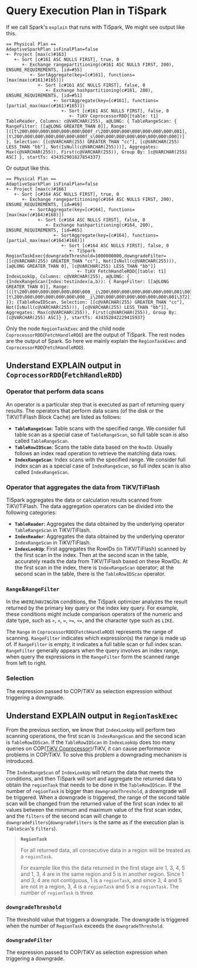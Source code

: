 #  Query Execution Plan in TiSpark

If we call Spark's `explain` that runs with TiSpark,  We might see output like this.

```text
== Physical Plan ==
AdaptiveSparkPlan isFinalPlan=false
+- Project [max(c)#163]
   +- Sort [c#161 ASC NULLS FIRST], true, 0
      +- Exchange rangepartitioning(c#161 ASC NULLS FIRST, 200), ENSURE_REQUIREMENTS, [id=#55]
         +- SortAggregate(key=[c#161], functions=[max(max(c#161)#165)])
            +- Sort [c#161 ASC NULLS FIRST], false, 0
               +- Exchange hashpartitioning(c#161, 200), ENSURE_REQUIREMENTS, [id=#51]
                  +- SortAggregate(key=[c#161], functions=[partial_max(max(c#161)#165)])
                     +- Sort [c#161 ASC NULLS FIRST], false, 0
                        +- TiKV CoprocessorRDD{[table: t1] TableReader, Columns: c@VARCHAR(255), a@LONG: { TableRangeScan: { RangeFilter: [[a@LONG GREATER_THAN 0]], Range: [([t\200\000\000\000\000\000\000f_r\200\000\000\000\000\000\000\001], [t\200\000\000\000\000\000\000f_s\000\000\000\000\000\000\000\000])] }, Selection: [[c@VARCHAR(255) GREATER_THAN "cc"], [c@VARCHAR(255) LESS_THAN "bb"], Not(IsNull(c@VARCHAR(255)))], Aggregates: Max(c@VARCHAR(255)), First(c@VARCHAR(255)), Group By: [c@VARCHAR(255) ASC] }, startTs: 434352901827854337}
```

Or output like this.

```text
== Physical Plan ==
AdaptiveSparkPlan isFinalPlan=false
+- Project [max(c)#166]
   +- Sort [c#164 ASC NULLS FIRST], true, 0
      +- Exchange rangepartitioning(c#164 ASC NULLS FIRST, 200), ENSURE_REQUIREMENTS, [id=#69]
         +- SortAggregate(key=[c#164], functions=[max(max(c#164)#168)])
            +- Sort [c#164 ASC NULLS FIRST], false, 0
               +- Exchange hashpartitioning(c#164, 200), ENSURE_REQUIREMENTS, [id=#65]
                  +- SortAggregate(key=[c#164], functions=[partial_max(max(c#164)#168)])
                     +- Sort [c#164 ASC NULLS FIRST], false, 0
                        +- TiSpark RegionTaskExec{downgradeThreshold=1000000000,downgradeFilter=[[c@VARCHAR(255) GREATER_THAN "cc"], Not(IsNull(c@VARCHAR(255))), [a@LONG GREATER_THAN 0], [c@VARCHAR(255) LESS_THAN "bb"]]
                           +- TiKV FetchHandleRDD{[table: t1] IndexLookUp, Columns: c@VARCHAR(255), a@LONG: { {IndexRangeScan(Index:testindex(a,b)): { RangeFilter: [[a@LONG GREATER_THAN 0]], Range: [([t\200\000\000\000\000\000\000__i\200\000\000\000\000\000\000\001\003\200\000\000\000\000\000\000\001], [t\200\000\000\000\000\000\000__i\200\000\000\000\000\000\000\001\372])] }}; {TableRowIDScan, Selection: [[c@VARCHAR(255) GREATER_THAN "cc"], Not(IsNull(c@VARCHAR(255))), [c@VARCHAR(255) LESS_THAN "bb"]], Aggregates: Max(c@VARCHAR(255)), First(c@VARCHAR(255)), Group By: [c@VARCHAR(255) ASC]} }, startTs: 434352842229415937}
```

Only the node `RegionTaskExec` and the child node `CoprocessorRDD`(`FetchHandleRDD`)  are the output of TiSpark. The rest nodes are the output of Spark. So here we mainly explain the `RegionTaskExec` and `CoprocessorRDD`(`FetchHandleRDD`).

## Understand EXPLAIN output in `CoprocessorRDD`(`FetchHandleRDD`)

### Operator that perform data scans

An operator is a particular step that is executed as part of returning query results. The operators that perform data scans (of the disk or the TiKV/TiFlash Block Cache) are listed as follows:

* **`TableRangeScan`**: Table scans with the specified range. We consider full table scan as a special case of `TableRangeScan`, so full table scan is also called `TableRangeScan`.
* **`TableRowIDScan`**: Scans the table data based on the `RowID`. Usually follows an index read operation to retrieve the matching data rows.
* **`IndexRangeScan`**: Index scans with the specified range. We consider full index scan as a special case of `IndexRangeScan`, so full index scan is also called `IndexRangeScan`.

### Operator that aggregates the data from TiKV/TiFlash

TiSpark aggregates the data or calculation results scanned from TiKV/TiFlash. The data aggregation operators can be divided into the following categories:

- **`TableReader`**: Aggregates the data obtained by the underlying operator `TableRangeScan` in TiKV/TiFlash.
- **`IndexReader`**: Aggregates the data obtained by the underlying operator `IndexRangeScan` in TiKV/TiFlash.
- **`IndexLookUp`**: First aggregates the RowIDs (in TiKV/TiFlash) scanned by the first scan in the index. Then at the second scan in the table, accurately reads the data from TiKV/TiFlash based on these RowIDs. At the first scan in the index, there is `IndexRangeScan` operator; at the second scan in the table, there is the `TableRowIDScan` operator.

### `Range`&`RangeFilter`

In the `WHERE`/`HAVING`/`ON` conditions, the TiSpark optimizer analyzes the result returned by the primary key query or the index key query. For example, these conditions might include comparison operators of the numeric and date type, such as `>`, `<`, `=`, `>=`, `<=`, and the character type such as `LIKE`.

The `Range` in `CoprocessorRDD`(`FetchHandleRDD`) represents the range of scanning. `RangeFilter` indicates which expression(s) the range is made up of. If `RangeFilter` is empty, it indicates a full table scan or full index scan. `RangeFilter` generally appears when the query involves an index range, when query the expressions in the `RangeFilter` form the scanned range from left to right.

### Selection

The expression passed to COP/TiKV as selection expression without triggering a downgrade.

## Understand EXPLAIN output in `RegionTaskExec`

From the previous section, we know that `IndexLookUp` will perform two scanning operations, the first scan is `IndexRangeScan` and the second scan is `TableRowIDScan`. If the `TableRowIDScan` in `IndexLookUp` does too many queries on COP([TiKV Coprocessor](https://docs.pingcap.com/tidb/stable/tikv-overview#tikv-coprocessor))/TiKV, it can cause performance problems in COP/TiKV. To solve this problem a downgrading mechanism is introduced.

The `IndexRangeScan` of `IndexLookUp` will return the data that meets the conditions, and then TiSpark will sort and aggregate the returned data to obtain the `regionTask` that needs to be done in the `TableRowIDScan`. If the number of `regionTask` is bigger than `downgradeThreshold`, a downgrade will be triggered. When a downgrade is triggered, the range of the second  table  scan will be changed from the returned value of the first scan index to all values between the minimum and maximum value of the first scan index, and the `filters` of the second scan will change to `downgradeFilters`(`downgradeFilters` is the same as if the execution plan is `TableScan`'s `filters`).

> **`RegionTask`**
>
> For all returned data, all consecutive data in a region will be treated as a `regionTask`.
>
> For example like this the data returned in the first stage are 1, 3, 4, 5 and 1, 3, 4 are in the same region and 5 is in another region. Since 1 and 3, 4 are not contiguous, 1 is a `regionTask`, and since 3, 4 and 5 are not in a region, 3, 4 is a `regionTask` and 5 is a `regionTask`. The number of `regionTask`  is three.

### `downgradeThreshold`

The threshold value that triggers a downgrade. The downgrade is triggered when the number of `RegionTask` exceeds the `downgradeThreshold`.

### `downgradeFilter`

The expression passed to COP/TiKV as selection expression when triggering a downgrade.
